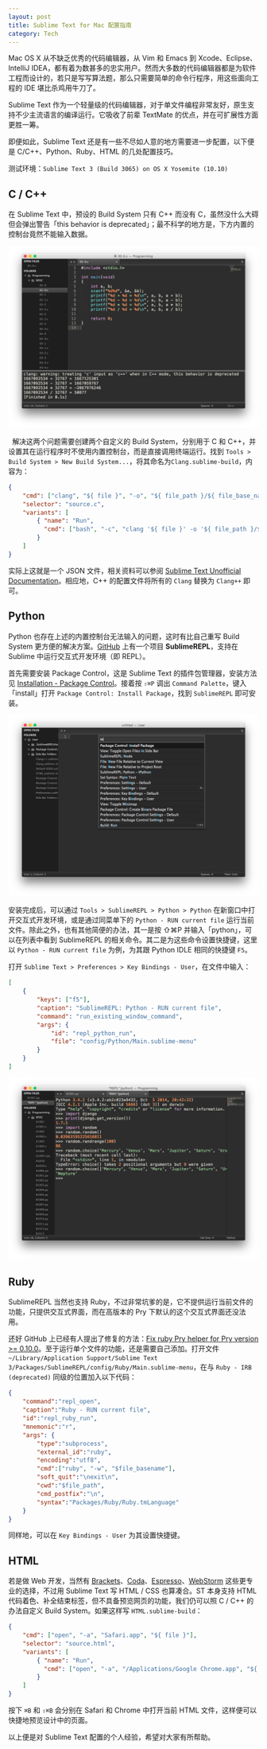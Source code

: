 ```yaml
---
layout: post
title: Sublime Text for Mac 配置指南
category: Tech
---
```


Mac OS X 从不缺乏优秀的代码编辑器，从 Vim 和 Emacs 到 Xcode、Eclipse、IntelliJ IDEA，都有着为数甚多的忠实用户。然而大多数的代码编辑器都是为软件工程而设计的，若只是写写算法题，那么只需要简单的命令行程序，用这些面向工程的 IDE 堪比杀鸡用牛刀了。

Sublime Text 作为一个轻量级的代码编辑器，对于单文件编程非常友好，原生支持不少主流语言的编译运行。它吸收了前辈 TextMate 的优点，并在可扩展性方面更胜一筹。

即便如此，Sublime Text 还是有一些不尽如人意的地方需要进一步配置，以下便是 C/C++、Python、Ruby、HTML 的几处配置技巧。

测试环境：`Sublime Text 3 (Build 3065) on OS X Yosemite (10.10)`

<!--more-->

## C / C++

在 Sublime Text 中，预设的 Build System 只有 C++ 而没有 C，虽然没什么大碍但会弹出警告「this behavior is deprecated」；最不科学的地方是，下方内置的控制台竟然不能输入数据。

![](/images/sublime-text-for-mac-00.png)

  解决这两个问题需要创建两个自定义的 Build System，分别用于 C 和 C++，并设置其在运行程序时不使用内置控制台，而是直接调用终端运行。找到 `Tools > Build System > New Build System...`，将其命名为`Clang.sublime-build`，内容为：

```json
{
    "cmd": ["clang", "${ file }", "-o", "${ file_path }/${ file_base_name }"],
    "selector": "source.c",
    "variants": [
        { "name": "Run",
          "cmd": ["bash", "-c", "clang '${ file }' -o '${ file_path }/${ file_base_name }' -Wall && open -a Terminal.app '${ file_path }/${ file_base_name }'"]
        }
    ]
}
```

实际上这就是一个 JSON 文件，相关资料可以参阅 [Sublime Text Unofficial Documentation](http://docs.sublimetext.info/en/latest/reference/build_systems.html)。相应地，C++ 的配置文件将所有的 `Clang` 替换为 `Clang++` 即可。 

## Python

Python 也存在上述的内置控制台无法输入的问题，这时有比自己重写 Build System 更方便的解决方案。[GitHub](https://github.com/wuub/SublimeREPL) 上有一个项目 **SublimeREPL**，支持在 Sublime 中运行交互式开发环境（即 REPL）。

首先需要安装 Package Control，这是 Sublime Text 的插件包管理器，安装方法见 [Installation - Package Control](https://sublime.wbond.net/installation)。接着按 `⇧⌘P` 调出 `Command Palette`，键入「install」打开 `Package Control: Install Package`，找到 `SublimeREPL` 即可安装。

![](/images/sublime-text-for-mac-01.png)

安装完成后，可以通过 `Tools > SublimeREPL > Python > Python` 在新窗口中打开交互式开发环境，或是通过同菜单下的 `Python - RUN current file` 运行当前文件。除此之外，也有其他简便的办法，其一是按 ⇧⌘P 并输入「python」，可以在列表中看到 SublimeREPL 的相关命令。其二是为这些命令设置快捷键，这里以 `Python - RUN current file` 为例，为其跟 Python IDLE 相同的快捷键 `F5`。

打开 `Sublime Text > Preferences > Key Bindings - User`，在文件中输入：

```json
[
    {
        "keys": ["f5"],
        "caption": "SublimeREPL: Python - RUN current file",
        "command": "run_existing_window_command",
        "args": {
            "id": "repl_python_run",
            "file": "config/Python/Main.sublime-menu"
        }
    }
]
```

![](/images/sublime-text-for-mac-02.png)

## Ruby

SublimeREPL 当然也支持 Ruby，不过非常坑爹的是，它不提供运行当前文件的功能，只提供交互式界面，而在高版本的 Pry 下默认的这个交互式界面还没法用。

还好 GitHub 上已经有人提出了修复的方法：[Fix ruby Pry helper for Pry version >= 0.10.0](https://github.com/wuub/SublimeREPL/pull/372)。至于运行单个文件的功能，还是需要自己添加。打开文件`~/Library/Application Support/Sublime Text 3/Packages/SublimeREPL/config/Ruby/Main.sublime-menu`，在与 `Ruby - IRB (deprecated)` 同级的位置加入以下代码：

```json
{
    "command":"repl_open",
    "caption":"Ruby - RUN current file",
    "id":"repl_ruby_run",
    "mnemonic":"r",
    "args": {
        "type":"subprocess",
        "external_id":"ruby",
        "encoding":"utf8",
        "cmd":["ruby", "-w", "$file_basename"],
        "soft_quit":"\nexit\n",
        "cwd":"$file_path",
        "cmd_postfix":"\n",
        "syntax":"Packages/Ruby/Ruby.tmLanguage"
    }
}
```

同样地，可以在 `Key Bindings - User` 为其设置快捷键。

## HTML

若是做 Web 开发，当然有 [Brackets](http://brackets.io)、[Coda](http://www.panic.com/coda/)、[Espresso](http://www.macrabbit.com/espresso/)、[WebStorm](http://www.jetbrains.com/webstorm/) 这些更专业的选择，不过用 Sublime Text 写 HTML / CSS 也算凑合。ST 本身支持 HTML 代码着色、补全结束标签，但不具备预览网页的功能，我们仍可以照 C / C++ 的办法自定义 Build System。如果这样写 `HTML.sublime-build`：

```json
{
    "cmd": ["open", "-a", "Safari.app", "${ file }"],
    "selector": "source.html",
    "variants": [
        { "name": "Run",
          "cmd": ["open", "-a", "/Applications/Google Chrome.app", "${ file }"]
        }
    ]
}
```

按下 `⌘B` 和 `⇧⌘B` 会分别在 Safari 和 Chrome 中打开当前 HTML 文件，这样便可以快捷地预览设计中的页面。

以上便是对 Sublime Text 配置的个人经验，希望对大家有所帮助。
